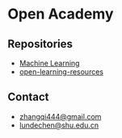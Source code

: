 # Open Academy

## Repositories

- [Machine Learning](https://github.com/open-academy/machine-learning)
- [open-learning-resources](https://github.com/open-academy/open-learning-resources)


## Contact
- zhangqi444@gmail.com
- lundechen@shu.edu.cn
